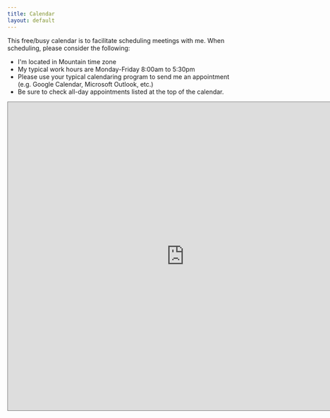 ```yaml
---
title: Calendar
layout: default
---
```

This free/busy calendar is to facilitate scheduling meetings with me. When scheduling, please consider the following:

* I'm located in Mountain time zone
* My typical work hours are Monday-Friday 8:00am to 5:30pm
* Please use your typical calendaring program to send me an appointment (e.g. Google Calendar, Microsoft Outlook, etc.)
* Be sure to check all-day appointments listed at the top of the calendar.

<iframe src="https://calendar.google.com/calendar/embed?height=700&amp;wkst=1&amp;bgcolor=%23ffffff&amp;src=YnJhbmR0QHJlZGQub3Jn&amp;color=%237986CB&amp;mode=WEEK" style="border:solid 1px #777" width="800" height="700" frameborder="0" scrolling="no"></iframe>